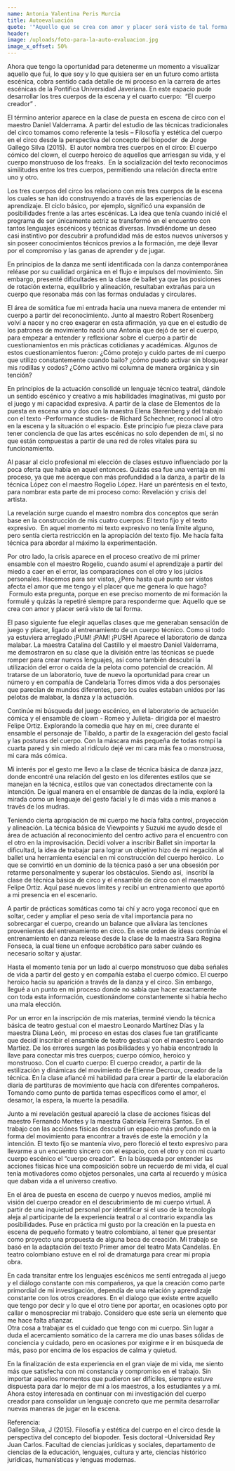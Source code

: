 ```yaml
---
name: Antonia Valentina Peris Murcia
title: Autoevaluación
quote: '"Aquello que se crea con amor y placer será visto de tal forma."'
header:
image: /uploads/foto-para-la-auto-evaluacion.jpg
image_x_offset: 50%
---
```


Ahora que tengo la oportunidad para detenerme un momento a visualizar aquello que fui, lo que soy y lo que quisiera ser en un futuro como artista esc&eacute;nica, cobra sentido cada detalle de mi proceso en la carrera de artes esc&eacute;nicas de la Pontifica Universidad Javeriana. En este espacio pude desarrollar los tres cuerpos de la escena y el cuarto cuerpo: &nbsp;“El cuerpo creador” .

El t&eacute;rmino anterior aparece en la clase de puesta en escena de circo con el maestro Daniel Valderrama. A partir del estudio de las t&eacute;cnicas tradicionales del circo tomamos como referente la tesis – Filosof&iacute;a y est&eacute;tica del cuerpo en el circo desde la perspectiva del concepto del biopoder &nbsp;de Jorge Gallego Silva (2015). &nbsp;El autor nombra tres cuerpos en el circo: El cuerpo c&oacute;mico del clown, el cuerpo heroico de aquellos que arriesgan su vida, y el cuerpo monstruoso de los freaks. &nbsp;En la socializaci&oacute;n del texto reconocimos similitudes entre los tres cuerpos, permitiendo una relaci&oacute;n directa entre uno y otro.

Los tres cuerpos del circo los relaciono con mis tres cuerpos de la escena los cuales se han ido construyendo a trav&eacute;s de las experiencias de aprendizaje. El ciclo b&aacute;sico, por ejemplo, signific&oacute; una expansi&oacute;n de posibilidades frente a las artes esc&eacute;nicas. La idea que ten&iacute;a cuando inici&eacute; el programa de ser &uacute;nicamente actriz se transform&oacute; en el encuentro con tantos lenguajes esc&eacute;nicos y t&eacute;cnicas diversas. Invadi&eacute;ndome un deseo casi instintivo por descubrir a profundidad m&aacute;s de estos nuevos universos y sin poseer conocimientos t&eacute;cnicos previos a la formaci&oacute;n, me dej&eacute; llevar por el compromiso y las ganas de aprender y de jugar.&nbsp;

En principios de la danza me sent&iacute; identificada con la danza contempor&aacute;nea rel&eacute;ase por su cualidad org&aacute;nica en el flujo e impulsos del movimiento. Sin embargo, present&eacute; dificultades en la clase de ballet ya que las posiciones de rotaci&oacute;n externa, equilibrio y alineaci&oacute;n, resultaban extra&ntilde;as para un cuerpo que resonaba m&aacute;s con las formas onduladas y circulares. &nbsp;&nbsp;

El &aacute;rea de som&aacute;tica fue mi entrada hacia una nueva manera de entender mi cuerpo a partir del reconocimiento. Junto al maestro Robert Rosenberg volv&iacute; a nacer y no creo exagerar en esta afirmaci&oacute;n, ya que en el estudio de los patrones de movimiento naci&oacute; una Antonia que dej&oacute; de ser el cuerpo, para empezar a entender y reflexionar sobre el cuerpo a partir de cuestionamientos en mis pr&aacute;cticas cotidianas y acad&eacute;micas. Algunos de estos cuestionamientos fueron: &iquest;C&oacute;mo protejo y cuido partes de mi cuerpo que utilizo constantemente cuando bailo? &iquest;c&oacute;mo puedo activar sin bloquear mis rodillas y codos? &iquest;C&oacute;mo activo mi columna de manera org&aacute;nica y sin tenci&oacute;n? &nbsp;

En principios de la actuaci&oacute;n consolid&eacute; un lenguaje t&eacute;cnico teatral, d&aacute;ndole un sentido esc&eacute;nico y creativo a mis habilidades imaginativas, mi gusto por el juego y mi capacidad expresiva. A partir de la clase de Elementos de la puesta en escena uno y dos con la maestra Elena Sterenberg y del trabajo con el texto -Performance studies- de Richard Schechner, reconoc&iacute; al otro en la escena y la situaci&oacute;n o el espacio. Este principio fue pieza clave para tener conciencia de que las artes esc&eacute;nicas no solo dependen de m&iacute;, si no que est&aacute;n compuestas a partir de una red de roles vitales para su funcionamiento.&nbsp;

Al pasar al ciclo profesional mi elecci&oacute;n de clases estuvo influenciado por la poca oferta que hab&iacute;a en aquel entonces. Quiz&aacute;s esa fue una ventaja en mi proceso, ya que me acerque con m&aacute;s profundidad a la danza, a partir de la t&eacute;cnica L&oacute;pez con el maestro Rogelio L&oacute;pez. Har&eacute; un par&eacute;ntesis en el texto, para nombrar esta parte de mi proceso como: Revelaci&oacute;n y crisis del artista.&nbsp;

La revelaci&oacute;n surge cuando el maestro nombra dos conceptos que ser&aacute;n base en la construcci&oacute;n de mis cuatro cuerpos: El texto fijo y el texto expresivo. &nbsp;En aquel momento mi texto expresivo no ten&iacute;a l&iacute;mite alguno, pero sent&iacute;a cierta restricci&oacute;n en la apropiaci&oacute;n del texto fijo. Me hac&iacute;a falta t&eacute;cnica para abordar al m&aacute;ximo la experimentaci&oacute;n.

Por otro lado, la crisis aparece en el proceso creativo de mi primer ensamble con el maestro Rogelio, cuando asum&iacute; el aprendizaje a partir del miedo a caer en el error, las comparaciones con el otro y los juicios personales. Hacemos para ser vistos, &iquest;Pero hasta qu&eacute; punto ser vistos afecta el amor que me tengo y el placer que me genera lo que hago? &nbsp;Formulo esta pregunta, porque en ese preciso momento de mi formaci&oacute;n la formul&eacute; y quiz&aacute;s la repetir&eacute; siempre para responderme que: Aquello que se crea con amor y placer ser&aacute; visto de tal forma.&nbsp;

El paso siguiente fue elegir aquellas clases que me generaban sensaci&oacute;n de juego y placer, ligado al entrenamiento de un cuerpo t&eacute;cnico. Como si todo ya estuviera arreglado &iexcl;PUM\! &iexcl;PAM\! &iexcl;PUSH\! Aparece el laboratorio de danza malabar. La maestra Catalina del Castillo y el maestro Daniel Valderrama, me demostraron en su clase que la divisi&oacute;n entre las t&eacute;cnicas se puede romper para crear nuevos lenguajes, as&iacute; como tambi&eacute;n descubr&iacute; la utilizaci&oacute;n del error o ca&iacute;da de la pelota como potencial de creaci&oacute;n. Al tratarse de un laboratorio, tuve de nuevo la oportunidad para crear un n&uacute;mero y en compa&ntilde;&iacute;a de Candelaria Torres dimos vida a dos personajes que parec&iacute;an de mundos diferentes, pero los cuales estaban unidos por las pelotas de malabar, la danza y la actuaci&oacute;n.&nbsp;

Contin&uacute;e mi b&uacute;squeda del juego esc&eacute;nico, en el laboratorio de actuaci&oacute;n c&oacute;mica y el ensamble de clown - Romeo y Julieta- dirigida por el maestro Felipe Ortiz. Explorando la comedia que hay en m&iacute;, cree durante el ensamble el personaje de Tibaldo, a partir de la exageraci&oacute;n del gesto facial y las posturas del cuerpo. Con la m&aacute;scara m&aacute;s peque&ntilde;a de todas romp&iacute; la cuarta pared y sin miedo al rid&iacute;culo dej&eacute; ver mi cara m&aacute;s fea o monstruosa, mi cara m&aacute;s c&oacute;mica.&nbsp;

Mi inter&eacute;s por el gesto me llevo a la clase de t&eacute;cnica b&aacute;sica de danza jazz, donde encontr&eacute; una relaci&oacute;n del gesto en los diferentes estilos que se manejan en la t&eacute;cnica, estilos que van conectados directamente con la intenci&oacute;n. De igual manera en el ensamble de danzas de la india, explor&eacute; la mirada como un lenguaje del gesto f&aacute;cial y le di m&aacute;s vida a mis manos a trav&eacute;s de los mudras. &nbsp;

Teniendo cierta apropiaci&oacute;n de mi cuerpo me hac&iacute;a falta control, proyecci&oacute;n y alineaci&oacute;n. La t&eacute;cnica b&aacute;sica de Viewpoints y Suzuki me ayudo desde el &aacute;rea de actuaci&oacute;n al reconocimiento del centro activo para el encuentro con el otro en la improvisaci&oacute;n. Decid&iacute; volver a inscribir Ballet sin importar la dificultad, la idea de trabajar para lograr un objetivo hizo de mi negaci&oacute;n al ballet una herramienta esencial en mi construcci&oacute;n del cuerpo her&oacute;ico. &nbsp;Lo que se convirti&oacute; en un dominio de la t&eacute;cnica pas&oacute; a ser una obsesi&oacute;n por retarme personalmente y superar los obst&aacute;culos. Siendo as&iacute;, &nbsp;inscrib&iacute; la clase de t&eacute;cnica b&aacute;sica de circo y el ensamble de circo con el maestro Felipe Ortiz. Aqu&iacute; pas&eacute; nuevos l&iacute;mites y recib&iacute; un entrenamiento que aport&oacute; a mi presencia en el escenario.

A partir de pr&aacute;cticas som&aacute;ticas como tai ch&iacute; y acro yoga reconoc&iacute; que en soltar, ceder y ampliar el peso ser&iacute;a de vital importancia para no sobrecargar el cuerpo, creando un balance que aliviara las tenciones provenientes del entrenamiento en circo. En este orden de ideas contin&uacute;e el entrenamiento en danza release desde la clase de la maestra Sara Regina Fonseca, la cual tiene un enfoque acrob&aacute;tico para saber cu&aacute;ndo es necesario soltar y ajustar.&nbsp;

Hasta el momento ten&iacute;a por un lado al cuerpo monstruoso que daba se&ntilde;ales de vida a partir del gesto y en compa&ntilde;&iacute;a estaba el cuerpo c&oacute;mico. El cuerpo heroico hacia su aparici&oacute;n a trav&eacute;s de la danza y el circo. Sin embargo, llegu&eacute; a un punto en mi proceso donde no sab&iacute;a que hacer exactamente con toda esta informaci&oacute;n, cuestion&aacute;ndome constantemente si hab&iacute;a hecho una mala elecci&oacute;n.&nbsp;

Por un error en la inscripci&oacute;n de mis materias, termin&eacute; viendo la t&eacute;cnica b&aacute;sica de teatro gestual con el maestro Leonardo Mart&iacute;nez D&iacute;as y la maestra Diana Le&oacute;n, &nbsp;mi proceso en estas dos clases fue tan gratificante que decid&iacute; inscribir el ensamble de teatro gestual con el maestro Leonardo Martiez. De los errores surgen las posibilidades y yo hab&iacute;a encontrado la llave para conectar mis tres cuerpos; cuerpo c&oacute;mico, heroico y monstruoso. Con el cuarto cuerpo: El cuerpo creador, a partir de la estilizaci&oacute;n y din&aacute;micas del movimiento de &Eacute;tienne Decroux, creador de la t&eacute;cnica. En la clase afianc&eacute; mi habilidad para crear a partir de la elaboraci&oacute;n diaria de partituras de movimiento que hac&iacute;a con diferentes compa&ntilde;eros. Tomando como punto de partida temas espec&iacute;ficos como el amor, el desamor, la espera, la muerte la pesadilla.&nbsp;

Junto a mi revelaci&oacute;n gestual apareci&oacute; la clase de acciones f&iacute;sicas del maestro Fernando Montes y la maestra Gabriela Ferreira Santos. En el trabajo con las acci&oacute;nes f&iacute;sicas descubr&iacute; un espacio m&aacute;s profundo en la forma del movimiento para encontrar a trav&eacute;s de este la emoci&oacute;n y la intenci&oacute;n. El texto fijo se manten&iacute;a vivo, pero floreci&oacute; el texto expresivo para llevarme a un encuentro sincero con el espacio, con el otro y con mi cuarto cuerpo esc&eacute;nico el “cuerpo creador”. &nbsp;En la b&uacute;squeda por entender las acciones f&iacute;sicas hice una composici&oacute;n sobre un recuerdo de mi vida, el cual ten&iacute;a motivadores como objetos personales, una carta al recuerdo y m&uacute;sica que daban vida a el universo creativo.&nbsp;

En el &aacute;rea de puesta en escena de cuerpo y nuevos medios, ampli&eacute; mi visi&oacute;n del cuerpo creador en el descubrimiento de mi cuerpo virtual. A partir de una inquietud personal por identificar si el uso de la tecnolog&iacute;a aleja al participante de la experiencia teatral o al contrario expand&iacute;a las posibilidades. Puse en pr&aacute;ctica mi gusto por la creaci&oacute;n en la puesta en escena de peque&ntilde;o formato y teatro colombiano, al tener que presentar como proyecto una propuesta de alguna beca de creaci&oacute;n. Mi trabajo se bas&oacute; en la adaptaci&oacute;n del texto Primer amor del teatro Mata Candelas. En teatro colombiano estuve en el rol de dramaturga para crear mi propia obra.&nbsp;

En cada transitar entre los lenguajes esc&eacute;nicos me sent&iacute; entregada al juego y el di&aacute;logo constante con mis compa&ntilde;eros, ya que la creaci&oacute;n como parte primordial de mi investigaci&oacute;n, depend&iacute;a de una relaci&oacute;n y aprendizaje constante con los otros creadores. En el dialogo que existe entre aquello que tengo por decir y lo que el otro tiene por aportar, en ocasiones opto por callar o menospreciar mi trabajo. Considero que este ser&iacute;a un elemento que me hace falta afianzar.<br>Otra cosa a trabajar es el cuidado que tengo con mi cuerpo. Sin lugar a duda el acercamiento som&aacute;tico de la carrera me dio unas bases s&oacute;lidas de conciencia y cuidado, pero en ocasiones por exigirme e ir en b&uacute;squeda de m&aacute;s, paso por encima de los espacios de calma y quietud.&nbsp;

En la finalizaci&oacute;n de esta experiencia en el gran viaje de mi vida, me siento m&aacute;s que satisfecha con mi constancia y compromiso en el trabajo. Sin importar aquellos momentos que pudieron ser dif&iacute;ciles, siempre estuve dispuesta para dar lo mejor de m&iacute; a los maestros, a los estudiantes y a m&iacute;. Ahora estoy interesada en continuar con mi investigaci&oacute;n del cuerpo creador para consolidar un lenguaje concreto que me permita desarrollar nuevas maneras de jugar en la escena.&nbsp;

Referencia:<br>Gallego Silva, J (2015). Filosof&iacute;a y est&eacute;tica del cuerpo en el circo desde la perspectiva del concepto del biopoder. Tesis doctoral –Universidad Rey Juan Carlos. Facultad de ciencias jur&iacute;dicas y sociales, departamento de ciencias de la educaci&oacute;n, lenguajes, cultura y arte, ciencias hist&oacute;rico jur&iacute;dicas, human&iacute;sticas y lenguas modernas.<br>&nbsp;